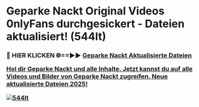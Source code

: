 # Geparke Nackt Original Videos 0nlyFans durchgesickert - Dateien aktualisiert! (544lt)

<h3>🔴 HIER KLICKEN 🌐==►► <a href="https://tinyurl.com/h6vf6nb8" rel="nofollow">Geparke Nackt Aktualisierte Dateien

Hol dir Geparke Nackt und alle Inhalte. Jetzt kannst du auf alle Videos und Bilder von Geparke Nackt zugreifen. Neue aktualisierte Dateien 2025!

[![544lt](https://i.imgur.com/sD4kR3V.gif)](https://tinyurl.com/h6vf6nb8)

